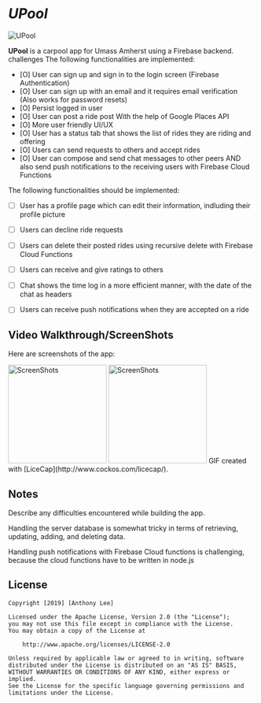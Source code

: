 # *UPool*

<img src='https://i.imgur.com/KPEDnOK.jpg' title='UPool' width='' />

**UPool** is a carpool app for Umass Amherst using a Firebase backend.
challenges
The following functionalities are implemented:

- [O] User can sign up and sign in to the login screen (Firebase Authentication)
- [O] User can sign up with an email and it requires email verification (Also works for password resets)
- [O] Persist logged in user
- [O] User can post a ride post With the help of Google Places API
- [O] More user friendly UI/UX
- [O] User has a status tab that shows the list of rides they are riding and offering
- [O] Users can send requests to others and accept rides
- [O] User can compose and send chat messages to other peers AND also send push notifications to the receiving users with Firebase Cloud Functions

The following functionalities should be implemented:

- [ ] User has a profile page which can edit their information, indluding their profile picture
- [ ] Users can decline ride requests
- [ ] Users can delete their posted rides using recursive delete with Firebase Cloud Functions
- [ ] Users can receive and give ratings to others
- [ ] Chat shows the time log in a more efficient manner, with the date of the chat as headers
- [ ] Users can receive push notifications when they are accepted on a ride


## Video Walkthrough/ScreenShots

Here are screenshots of the app:

<img src='https://i.imgur.com/4ewUkOU.png' title='ScreenShots' width='200' />
<img src='https://i.imgur.com/UnAtZEj.png' title='ScreenShots' width='200' />
GIF created with [LiceCap](http://www.cockos.com/licecap/).

## Notes

Describe any difficulties encountered while building the app.

Handling the server database is somewhat tricky in terms of retrieving, updating, adding, and deleting data.

Handling push notifications with Firebase Cloud functions is challenging, because the cloud functions have to be written in node.js

## License

    Copyright [2019] [Anthony Lee]

    Licensed under the Apache License, Version 2.0 (the "License");
    you may not use this file except in compliance with the License.
    You may obtain a copy of the License at

        http://www.apache.org/licenses/LICENSE-2.0

    Unless required by applicable law or agreed to in writing, software
    distributed under the License is distributed on an "AS IS" BASIS,
    WITHOUT WARRANTIES OR CONDITIONS OF ANY KIND, either express or implied.
    See the License for the specific language governing permissions and
    limitations under the License.

